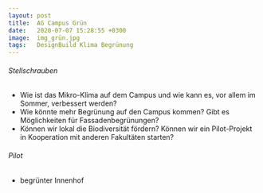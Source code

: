 ```yaml
---
layout: post
title:  AG Campus Grün
date:   2020-07-07 15:28:55 +0300
image:  img_grün.jpg
tags:   DesignBuild Klima Begrünung
---
```



###### Stellschrauben

* Wie ist das Mikro-Klima auf dem Campus und wie kann es, vor allem im Sommer, verbessert werden?
* Wie könnte mehr Begrünung auf den Campus kommen? Gibt es Möglichkeiten für Fassadenbegrünungen?
* Können wir lokal die Biodiversität fördern? Können wir ein Pilot-Projekt in Kooperation mit
anderen Fakultäten starten?

###### Pilot
* begrünter Innenhof